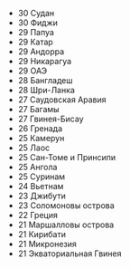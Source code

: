 *   30  Судан
*   30  Фиджи
*   29  Папуа
*   29  Катар
*   29  Андорра
*   29  Никарагуа
*   29  ОАЭ
*   28  Бангладеш
*   28  Шри-Ланка
*   27  Саудовская Аравия
*   27  Багамы
*   27  Гвинея-Бисау
*   26  Гренада
*   25  Камерун
*   25  Лаос
*   25  Сан-Томе и Принсипи
*   25  Ангола
*   25  Суринам
*   24  Вьетнам
*   23  Джибути
*   23  Соломоновы острова
*   22  Греция
*   21  Маршалловы острова
*   21  Кирибати
*   21  Микронезия
*   21  Экваториальная Гвинея
